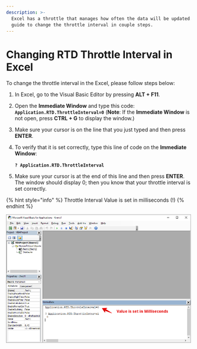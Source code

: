 ```yaml
---
description: >-
  Excel has a throttle that manages how often the data will be updated. Use this
  guide to change the throttle interval in couple steps.
---
```


# Changing RTD Throttle Interval in Excel

To change the throttle interval in the Excel, please follow steps below:

1. In Excel, go to the Visual Basic Editor by pressing **ALT + F11**.
2. Open the **Immediate Window**  and type this code:  **`Application.RTD.ThrottleInterval=0`**  \(**Note**: If the **Immediate Window** is not open, press **CTRL + G** to display the window.\)
3. Make sure your cursor is on the line that you just typed and then press **ENTER**.
4. To verify that it is set correctly, type this line of code on the **Immediate Window**:  
  
   **`? Application.RTD.ThrottleInterval`**

5. Make sure your cursor is at the end of this line and then press **ENTER**. The window should display 0; then you know that your throttle interval is set correctly.

{% hint style="info" %}
Throttle Interval Value is set in milliseconds \(!\)
{% endhint %}

![](../../.gitbook/assets/rtd-throttling.png)

